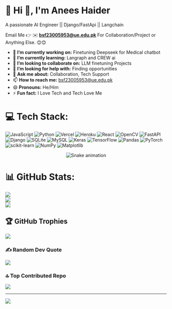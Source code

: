 # 💫 Hi 👋, I'm Anees Haider
A passionate AI Engineer || Django/FastApi || Langchain

Email Me 👉 ✉️ **bsf23005953@ue.edu.pk** For Collaboration/Project or Anything Else. 😊😊

- 🔭 **I’m currently working on:** Finetuning Deepseek for Medical chatbot
- 🌱 **I’m currently learning:** Langraph and CREW ai
- 👯 **I’m looking to collaborate on:** LLM finetuning Projects
- 🤔 **I’m looking for help with:** Finding opportunities
- 💬 **Ask me about:** Collaboration, Tech Support
- 📫 **How to reach me:** bsf23005953@ue.edu.pk
- 😄 **Pronouns:** He/Him
- ⚡ **Fun fact:** I Love Tech and Tech Love Me


# 💻 Tech Stack:
![JavaScript](https://img.shields.io/badge/javascript-%23323330.svg?style=for-the-badge&logo=javascript&logoColor=%23F7DF1E) ![Python](https://img.shields.io/badge/python-3670A0?style=for-the-badge&logo=python&logoColor=ffdd54) ![Vercel](https://img.shields.io/badge/vercel-%23000000.svg?style=for-the-badge&logo=vercel&logoColor=white) ![Heroku](https://img.shields.io/badge/heroku-%23430098.svg?style=for-the-badge&logo=heroku&logoColor=white) ![React](https://img.shields.io/badge/react-%2320232a.svg?style=for-the-badge&logo=react&logoColor=%2361DAFB) ![OpenCV](https://img.shields.io/badge/opencv-%23white.svg?style=for-the-badge&logo=opencv&logoColor=white) ![FastAPI](https://img.shields.io/badge/FastAPI-005571?style=for-the-badge&logo=fastapi) ![Django](https://img.shields.io/badge/django-%23092E20.svg?style=for-the-badge&logo=django&logoColor=white) ![SQLite](https://img.shields.io/badge/sqlite-%2307405e.svg?style=for-the-badge&logo=sqlite&logoColor=white) ![MySQL](https://img.shields.io/badge/mysql-4479A1.svg?style=for-the-badge&logo=mysql&logoColor=white) ![Keras](https://img.shields.io/badge/Keras-%23D00000.svg?style=for-the-badge&logo=Keras&logoColor=white) ![TensorFlow](https://img.shields.io/badge/TensorFlow-%23FF6F00.svg?style=for-the-badge&logo=TensorFlow&logoColor=white) ![Pandas](https://img.shields.io/badge/pandas-%23150458.svg?style=for-the-badge&logo=pandas&logoColor=white) ![PyTorch](https://img.shields.io/badge/PyTorch-%23EE4C2C.svg?style=for-the-badge&logo=PyTorch&logoColor=white) ![scikit-learn](https://img.shields.io/badge/scikit--learn-%23F7931E.svg?style=for-the-badge&logo=scikit-learn&logoColor=white) ![NumPy](https://img.shields.io/badge/numpy-%23013243.svg?style=for-the-badge&logo=numpy&logoColor=white) ![Matplotlib](https://img.shields.io/badge/Matplotlib-%23ffffff.svg?style=for-the-badge&logo=Matplotlib&logoColor=black)

<div align="center">
  <img src="https://profile-readme-generator.com/assets/snake.svg" alt="Snake animation" />
</div>

# 📊 GitHub Stats:
![](https://github-readme-stats.vercel.app/api?username=AneesHaider12&theme=dark&hide_border=false&include_all_commits=true&count_private=false)<br/>
![](https://nirzak-streak-stats.vercel.app/?user=AneesHaider12&theme=dark&hide_border=false)<br/>
![](https://github-readme-stats.vercel.app/api/top-langs/?username=AneesHaider12&theme=dark&hide_border=false&include_all_commits=true&count_private=false&layout=compact)

## 🏆 GitHub Trophies
![](https://github-profile-trophy.vercel.app/?username=AneesHaider12&theme=radical&no-frame=false&no-bg=true&margin-w=4)

### ✍️ Random Dev Quote
![](https://quotes-github-readme.vercel.app/api?type=horizontal&theme=radical)

### 🔝 Top Contributed Repo
![](https://github-contributor-stats.vercel.app/api?username=AneesHaider12&limit=5&theme=dark&combine_all_yearly_contributions=true)

---
[![](https://visitcount.itsvg.in/api?id=AneesHaider12&icon=0&color=0)](https://visitcount.itsvg.in)

<!-- Proudly created with GPRM ( https://gprm.itsvg.in ) -->
